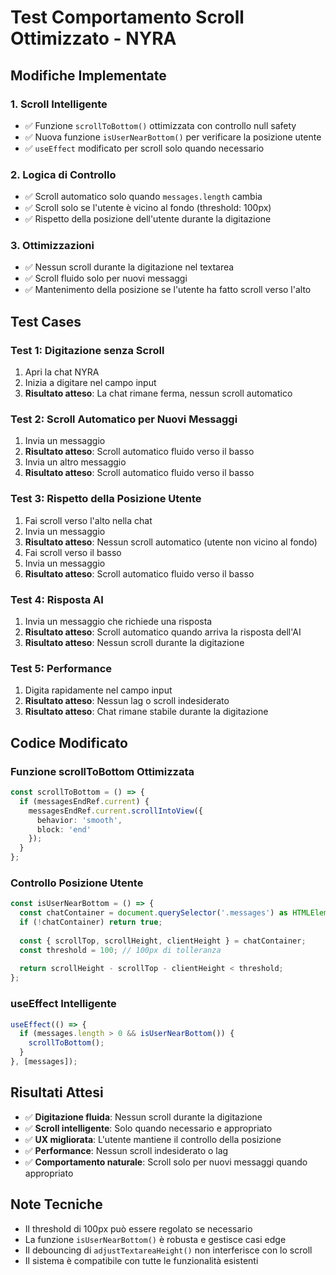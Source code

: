 # Test Comportamento Scroll Ottimizzato - NYRA

## Modifiche Implementate

### 1. **Scroll Intelligente**
- ✅ Funzione `scrollToBottom()` ottimizzata con controllo null safety
- ✅ Nuova funzione `isUserNearBottom()` per verificare la posizione utente
- ✅ `useEffect` modificato per scroll solo quando necessario

### 2. **Logica di Controllo**
- ✅ Scroll automatico solo quando `messages.length` cambia
- ✅ Scroll solo se l'utente è vicino al fondo (threshold: 100px)
- ✅ Rispetto della posizione dell'utente durante la digitazione

### 3. **Ottimizzazioni**
- ✅ Nessun scroll durante la digitazione nel textarea
- ✅ Scroll fluido solo per nuovi messaggi
- ✅ Mantenimento della posizione se l'utente ha fatto scroll verso l'alto

## Test Cases

### **Test 1: Digitazione senza Scroll**
1. Apri la chat NYRA
2. Inizia a digitare nel campo input
3. **Risultato atteso**: La chat rimane ferma, nessun scroll automatico

### **Test 2: Scroll Automatico per Nuovi Messaggi**
1. Invia un messaggio
2. **Risultato atteso**: Scroll automatico fluido verso il basso
3. Invia un altro messaggio
4. **Risultato atteso**: Scroll automatico fluido verso il basso

### **Test 3: Rispetto della Posizione Utente**
1. Fai scroll verso l'alto nella chat
2. Invia un messaggio
3. **Risultato atteso**: Nessun scroll automatico (utente non vicino al fondo)
4. Fai scroll verso il basso
5. Invia un messaggio
6. **Risultato atteso**: Scroll automatico fluido verso il basso

### **Test 4: Risposta AI**
1. Invia un messaggio che richiede una risposta
2. **Risultato atteso**: Scroll automatico quando arriva la risposta dell'AI
3. **Risultato atteso**: Nessun scroll durante la digitazione

### **Test 5: Performance**
1. Digita rapidamente nel campo input
2. **Risultato atteso**: Nessun lag o scroll indesiderato
3. **Risultato atteso**: Chat rimane stabile durante la digitazione

## Codice Modificato

### **Funzione scrollToBottom Ottimizzata**
```typescript
const scrollToBottom = () => {
  if (messagesEndRef.current) {
    messagesEndRef.current.scrollIntoView({ 
      behavior: 'smooth',
      block: 'end'
    });
  }
};
```

### **Controllo Posizione Utente**
```typescript
const isUserNearBottom = () => {
  const chatContainer = document.querySelector('.messages') as HTMLElement;
  if (!chatContainer) return true;
  
  const { scrollTop, scrollHeight, clientHeight } = chatContainer;
  const threshold = 100; // 100px di tolleranza
  
  return scrollHeight - scrollTop - clientHeight < threshold;
};
```

### **useEffect Intelligente**
```typescript
useEffect(() => {
  if (messages.length > 0 && isUserNearBottom()) {
    scrollToBottom();
  }
}, [messages]);
```

## Risultati Attesi

- ✅ **Digitazione fluida**: Nessun scroll durante la digitazione
- ✅ **Scroll intelligente**: Solo quando necessario e appropriato
- ✅ **UX migliorata**: L'utente mantiene il controllo della posizione
- ✅ **Performance**: Nessun scroll indesiderato o lag
- ✅ **Comportamento naturale**: Scroll solo per nuovi messaggi quando appropriato

## Note Tecniche

- Il threshold di 100px può essere regolato se necessario
- La funzione `isUserNearBottom()` è robusta e gestisce casi edge
- Il debouncing di `adjustTextareaHeight()` non interferisce con lo scroll
- Il sistema è compatibile con tutte le funzionalità esistenti
